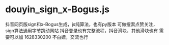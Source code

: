 # douyin_sign_x-Bogus.js
抖音网页版sign和x-Bogus生成，js纯算法，也有py版本
可做搜索点赞关注，sign算法通用字节跳动网站
抖音登录也有完整流程，抖音滑块，其他滑块也有
需要可以加 1628330200   不白嫖，交流也行
